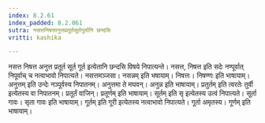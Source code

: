 ```yaml
---
index: 8.2.61
index_padded: 8.2.061
sutra: नसत्तनिषत्तानुत्तप्रतूर्तसूर्तगूर्तानि छन्दसि
vritti: kashika

---
```

नसत्त निषत्त अनुत्त प्रतूर्त सूर्त गूर्त इत्येतानि छन्दसि विषये निपात्यन्ते। नसत्त, निषत्त इति सदेः नण्पूर्वात् निपूर्वाच् च नत्वाभावो निपात्यते। नसत्तमञ्जसा। नसन्नम् इति भषायाम्। निषत्तः। निषण्णः इति भाषायाम्। अनुत्तम् इति उन्देः नञ्पूर्वस्य निपातनम्। अनुत्तमा ते मघवन्। अनुन्न इति भाषायाम्। प्रतुर्तम् इति त्वरतेः तुर्वी इत्येतस्य वा निपातनम्। प्रतूर्तं वाजिन्। प्रतूर्णम् इति भाषायाम्। सूर्तम् इति सृ इत्येतस्य उत्वं निपात्यते। सूर्ता गावः। सृता गावः इति भाषायाम्। गूर्तम् इति गूरी इत्येतस्य नत्वाभावो निपात्यते। गूर्ता अमृतस्य। गूर्णम् इति भाषायाम्।